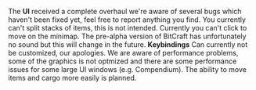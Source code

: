 The <b>UI</b> received a complete overhaul we're aware of several bugs which haven't been fixed yet, feel free to report anything you find.
You currently can't split stacks of items, this is not intended.
Currently you can't click to move on the minimap.
The pre-alpha version of BitCraft has unfortunately no sound but this will change in the future.
<b>Keybindings</b> Can currently not be customized, our apologies.
We are aware of performance problems, some of the graphics is not optmized and there are some performance issues for some large UI windows (e.g. Compendium).
The ability to move items and cargo more easily is planned.
